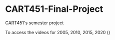 # CART451-Final-Project
CART451's semester project

To access the videos for 2005, 2010, 2015, 2020 ()

